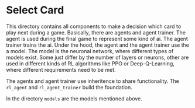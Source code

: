 # Select Card

This directory contains all components to make a decision which card to play next during a game. Basically, there are 
agents and agent trainer. The agent is used during the final game to represent some kind of ai. The agent trainer trains 
the ai. Under the hood, the agent and the agent trainer use the a model. The model is the neuronal network, where 
different types of models exist. Some just differ by the number of layers or neurons, other are used in different kinds
of RL algorithms like PPO or Deep-Q-Learning, where different requirements need to be met.

The agents and agent trainer use inheritence to share functionality. The `rl_agent` and `rl_agent_trainer` build the 
foundation.

In the directory `models` are the models mentioned above. 
